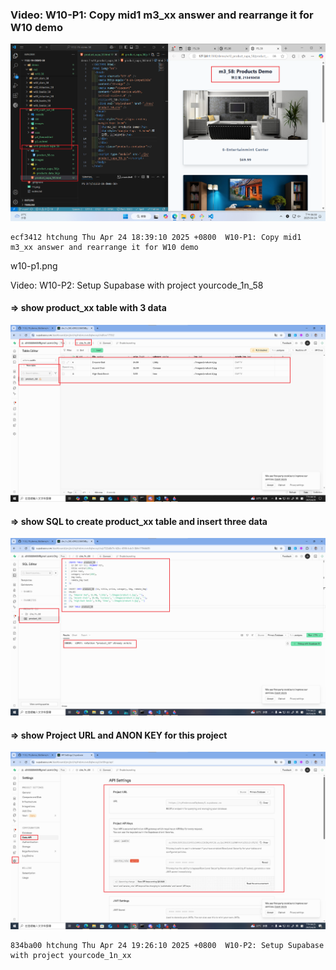 ### Video: W10-P1: Copy mid1 m3_xx answer and rearrange it for W10 demo

![](w10-p1.png)

```
ecf3412 htchung Thu Apr 24 18:39:10 2025 +0800  W10-P1: Copy mid1 m3_xx answer and rearrange it for W10 demo
```

w10-p1.png

Video: W10-P2: Setup Supabase with project yourcode_1n_58
 
#### => show product_xx table with 3 data
 
![](w10-p2-1.png)
 
#### => show SQL to create product_xx table and insert three data
 
![](w10-p2-2.png)
 
#### => show Project URL and ANON KEY for this project
 
![](w10-p2-3.png)
 
```
834ba00 htchung Thu Apr 24 19:26:10 2025 +0800  W10-P2: Setup Supabase with project yourcode_1n_xx
```